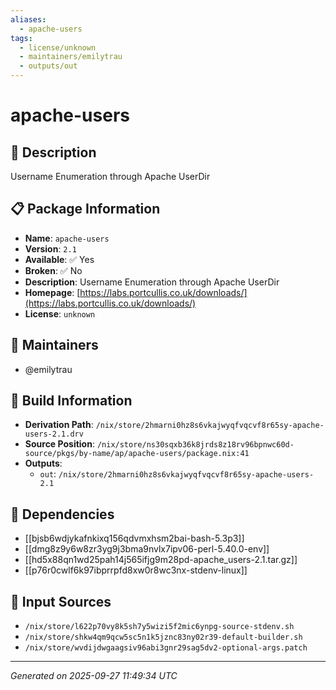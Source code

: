 ```yaml
---
aliases:
  - apache-users
tags:
  - license/unknown
  - maintainers/emilytrau
  - outputs/out
---
```


# apache-users

## 📝 Description

Username Enumeration through Apache UserDir

## 📋 Package Information

- **Name**: `apache-users`
- **Version**: `2.1`
- **Available**: ✅ Yes
- **Broken**: ✅ No
- **Description**: Username Enumeration through Apache UserDir
- **Homepage**: [https://labs.portcullis.co.uk/downloads/](https://labs.portcullis.co.uk/downloads/)
- **License**: `unknown`
## 👥 Maintainers

- @emilytrau


## 🔧 Build Information

- **Derivation Path**: `/nix/store/2hmarni0hz8s6vkajwyqfvqcvf8r65sy-apache-users-2.1.drv`
- **Source Position**: `/nix/store/ns30sqxb36k8jrds8z18rv96bpnwc60d-source/pkgs/by-name/ap/apache-users/package.nix:41`
- **Outputs**:
  - `out`:  `/nix/store/2hmarni0hz8s6vkajwyqfvqcvf8r65sy-apache-users-2.1`

## 🔗 Dependencies

- [[bjsb6wdjykafnkixq156qdvmxhsm2bai-bash-5.3p3]]
- [[dmg8z9y6w8zr3yg9j3bma9nvlx7ipv06-perl-5.40.0-env]]
- [[hd5x88qn1wd25pah14j565ifjg9m28pd-apache_users-2.1.tar.gz]]
- [[p76r0cwlf6k97ibprrpfd8xw0r8wc3nx-stdenv-linux]]

## 📁 Input Sources

- `/nix/store/l622p70vy8k5sh7y5wizi5f2mic6ynpg-source-stdenv.sh`
- `/nix/store/shkw4qm9qcw5sc5n1k5jznc83ny02r39-default-builder.sh`
- `/nix/store/wvdijdwgaagsiv96abi3gnr29sag5dv2-optional-args.patch`

---
*Generated on 2025-09-27 11:49:34 UTC*
